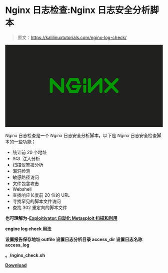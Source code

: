 # Nginx 日志检查:Nginx 日志安全分析脚本

> 原文：<https://kalilinuxtutorials.com/nginx-log-check/>

[![Nginx Log Check : Nginx Log Security Analysis Script](img//a408ce192f5d4ed9cbb068bc9a705f7c.png "Nginx Log Check : Nginx Log Security Analysis Script")](https://1.bp.blogspot.com/-4zr7-7WogK4/XfdnbAchqYI/AAAAAAAAD-k/_UykUjioZFISGOpiTu5FgOwoOACrLoGEQCLcBGAsYHQ/s1600/Ngnix%25281%2529.png)

Nginx 日志检查是一个 Nginx 日志安全分析脚本。以下是 Nginx 日志安全检查脚本的一些功能；

*   统计前 20 个地址
*   SQL 注入分析
*   扫描仪警报分析
*   漏洞检测
*   敏感路径访问
*   文件包含攻击
*   Webshell
*   查找响应长度前 20 位的 URL
*   寻找罕见的脚本文件访问
*   查找 302 重定向的脚本文件

**也可理解为-[Exploitivator:自动化 Metasploit 扫描和利用](https://kalilinuxtutorials.com/exploitivator-metasploit-scanning-exploitation/)**

**engine log check 用法**

**设置报告保存地址 outfile
设置日志分析目录 access_dir
设置日志名称 access_log**

**。/nginx_check.sh**

[**Download**](https://github.com/al0ne/nginx_log_check)